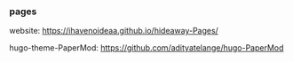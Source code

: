 ### pages

website: https://ihavenoideaa.github.io/hideaway-Pages/

hugo-theme-PaperMod: https://github.com/adityatelange/hugo-PaperMod
